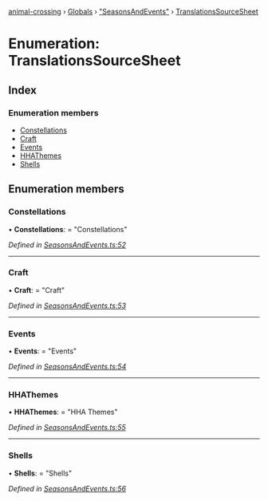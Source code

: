 [animal-crossing](../README.md) › [Globals](../globals.md) › ["SeasonsAndEvents"](../modules/_seasonsandevents_.md) › [TranslationsSourceSheet](_seasonsandevents_.translationssourcesheet.md)

# Enumeration: TranslationsSourceSheet

## Index

### Enumeration members

* [Constellations](_seasonsandevents_.translationssourcesheet.md#constellations)
* [Craft](_seasonsandevents_.translationssourcesheet.md#craft)
* [Events](_seasonsandevents_.translationssourcesheet.md#events)
* [HHAThemes](_seasonsandevents_.translationssourcesheet.md#hhathemes)
* [Shells](_seasonsandevents_.translationssourcesheet.md#shells)

## Enumeration members

###  Constellations

• **Constellations**: = "Constellations"

*Defined in [SeasonsAndEvents.ts:52](https://github.com/Norviah/animal-crossing/blob/cd5681f/module/types/SeasonsAndEvents.ts#L52)*

___

###  Craft

• **Craft**: = "Craft"

*Defined in [SeasonsAndEvents.ts:53](https://github.com/Norviah/animal-crossing/blob/cd5681f/module/types/SeasonsAndEvents.ts#L53)*

___

###  Events

• **Events**: = "Events"

*Defined in [SeasonsAndEvents.ts:54](https://github.com/Norviah/animal-crossing/blob/cd5681f/module/types/SeasonsAndEvents.ts#L54)*

___

###  HHAThemes

• **HHAThemes**: = "HHA Themes"

*Defined in [SeasonsAndEvents.ts:55](https://github.com/Norviah/animal-crossing/blob/cd5681f/module/types/SeasonsAndEvents.ts#L55)*

___

###  Shells

• **Shells**: = "Shells"

*Defined in [SeasonsAndEvents.ts:56](https://github.com/Norviah/animal-crossing/blob/cd5681f/module/types/SeasonsAndEvents.ts#L56)*
